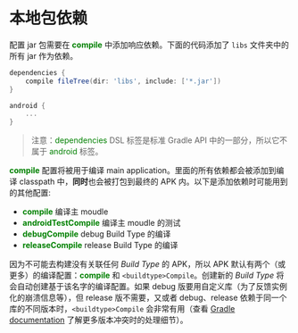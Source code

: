# 本地包依赖

配置 jar 包需要在 **<font color='green'>compile</font>** 中添加响应依赖。下面的代码添加了 `libs` 文件夹中的所有 jar 作为依赖。

``` Groovy
dependencies {
    compile fileTree(dir: 'libs', include: ['*.jar'])
}

android {
    ...
}
```

> 注意：<font color='green'>dependencies</font> DSL 标签是标准 Gradle API 中的一部分，所以它不属于 <font color='green'>android</font> 标签。

**<font color='green'>compile</font>** 配置将被用于编译 main application。里面的所有依赖都会被添加到编译 classpath 中，**同时**也会被打包到最终的 APK 内。以下是添加依赖时可能用到的其他配置:

* **<font color='green'>compile</font>** 编译主 moudle
* **<font color='green'>androidTestCompile</font>** 编译主 moudle 的测试
* **<font color='green'>debugCompile</font>** debug  Build Type 的编译
* **<font color='green'>releaseCompile</font>** release Build Type 的编译

因为不可能去构建没有关联任何 *Build Type* 的 APK，所以 APK 默认有两个（或更多）的编译配置：**<font color='green'>compile</font>** 和 `<buildtype>Compile`。创建新的 *Build Type* 将会自动创建基于该名字的编译配置。如果 debug 版要用自定义库（为了反馈实例化的崩溃信息等），但 release 版不需要，又或者 debug、release 依赖于同一个库的不同版本时，`<buildtype>Compile` 会非常有用（查看 [Gradle documentation][1] 了解更多版本冲突时的处理细节）。

[1]: https://docs.gradle.org/current/userguide/dependency_management.html#sub:version_conflicts